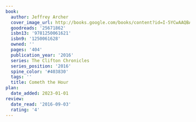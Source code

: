 ```yaml
---
book:
  author: Jeffrey Archer
  cover_image_url: http://books.google.com/books/content?id=I-5YCwAAQBAJ&printsec=frontcover&img=1&zoom=1&edge=curl&source=gbs_api
  goodreads: '25671862'
  isbn13: '9781250061621'
  isbn9: '1250061628'
  owned: ''
  pages: '404'
  publication_year: '2016'
  series: The Clifton Chronicles
  series_position: '2016'
  spine_color: '#403830'
  tags: ''
  title: Cometh the Hour
plan:
  date_added: 2023-01-01
review:
  date_read: '2016-09-03'
  rating: '4'
---
```

